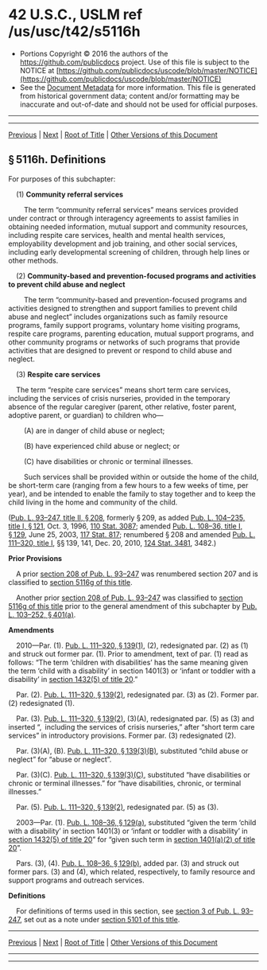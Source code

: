 ---
---

# 42 U.S.C., USLM ref /us/usc/t42/s5116h

* Portions Copyright © 2016 the authors of the https://github.com/publicdocs project.
  Use of this file is subject to the NOTICE at [https://github.com/publicdocs/uscode/blob/master/NOTICE](https://github.com/publicdocs/uscode/blob/master/NOTICE)
* See the [Document Metadata](././../../../../..//README.md) for more information.
  This file is generated from historical government data; content and/or formatting may be inaccurate and out-of-date and should not be used for official purposes.

----------
----------

[Previous](./../../../../..//us/usc/t42/ch67/schIII/m__us_usc_t42_s5116g.md) | [Next](./../../../../..//us/usc/t42/ch67/schIII/m__us_usc_t42_s5116i.md) | [Root of Title](./../../../../../) | [Other Versions of this Document](https://publicdocs.github.io/go/links?ns=uslm&ref=%2Fus%2Fusc%2Ft42%2Fs5116h)

## § 5116h. Definitions

For purposes of this subchapter:

    (1) __Community referral services__ 

        The term “community referral services” means services provided under contract or through interagency agreements to assist families in obtaining needed information, mutual support and community resources, including respite care services, health and mental health services, employability development and job training, and other social services, including early developmental screening of children, through help lines or other methods.

    (2) __Community-based and prevention-focused programs and activities to prevent child abuse and neglect__ 

        The term “community-based and prevention-focused programs and activities designed to strengthen and support families to prevent child abuse and neglect” includes organizations such as family resource programs, family support programs, voluntary home visiting programs, respite care programs, parenting education, mutual support programs, and other community programs or networks of such programs that provide activities that are designed to prevent or respond to child abuse and neglect.

    (3) __Respite care services__ 

    The term “respite care services” means short term care services, including the services of crisis nurseries, provided in the temporary absence of the regular caregiver (parent, other relative, foster parent, adoptive parent, or guardian) to children who—

        (A) are in danger of child abuse or neglect;

        (B) have experienced child abuse or neglect; or

        (C) have disabilities or chronic or terminal illnesses.

        Such services shall be provided within or outside the home of the child, be short-term care (ranging from a few hours to a few weeks of time, per year), and be intended to enable the family to stay together and to keep the child living in the home and community of the child.

([Pub. L. 93–247, title II, § 208][/us/pl/93/247/s208], formerly § 209, as added [Pub. L. 104–235, title I, § 121][/us/pl/104/235/s121], Oct. 3, 1996, [110 Stat. 3087][/us/stat/110/3087]; amended [Pub. L. 108–36, title I, § 129][/us/pl/108/36/s129], June 25, 2003, [117 Stat. 817][/us/stat/117/817]; renumbered § 208 and amended [Pub. L. 111–320, title I][/us/pl/111/320], §§ 139, 141, Dec. 20, 2010, [124 Stat. 3481][/us/stat/124/3481], 3482.)

 __Prior Provisions__ 

    A prior [section 208 of Pub. L. 93–247][/us/pl/93/247/s208] was renumbered section 207 and is classified to [section 5116g of this title][/us/usc/t42/s5116g].

    Another prior [section 208 of Pub. L. 93–247][/us/pl/93/247/s208] was classified to [section 5116g of this title][/us/usc/t42/s5116g] prior to the general amendment of this subchapter by [Pub. L. 103–252, § 401(a)][/us/pl/103/252/s401/a].

 __Amendments__ 

    2010—Par. (1). [Pub. L. 111–320, § 139(1)][/us/pl/111/320/s139/1], (2), redesignated par. (2) as (1) and struck out former par. (1). Prior to amendment, text of par. (1) read as follows: “The term ‘children with disabilities’ has the same meaning given the term ‘child with a disability’ in section 1401(3) or ‘infant or toddler with a disability’ in [section 1432(5) of title 20][/us/usc/t20/s1432/5].”

    Par. (2). [Pub. L. 111–320, § 139(2)][/us/pl/111/320/s139/2], redesignated par. (3) as (2). Former par. (2) redesignated (1).

    Par. (3). [Pub. L. 111–320, § 139(2)][/us/pl/111/320/s139/2], (3)(A), redesignated par. (5) as (3) and inserted “, including the services of crisis nurseries,” after “short term care services” in introductory provisions. Former par. (3) redesignated (2).

    Par. (3)(A), (B). [Pub. L. 111–320, § 139(3)(B)][/us/pl/111/320/s139/3/B], substituted “child abuse or neglect” for “abuse or neglect”.

    Par. (3)(C). [Pub. L. 111–320, § 139(3)(C)][/us/pl/111/320/s139/3/C], substituted “have disabilities or chronic or terminal illnesses.” for “have disabilities, chronic, or terminal illnesses.”

    Par. (5). [Pub. L. 111–320, § 139(2)][/us/pl/111/320/s139/2], redesignated par. (5) as (3).

    2003—Par. (1). [Pub. L. 108–36, § 129(a)][/us/pl/108/36/s129/a], substituted “given the term ‘child with a disability’ in section 1401(3) or ‘infant or toddler with a disability’ in [section 1432(5) of title 20][/us/usc/t20/s1432/5]” for “given such term in [section 1401(a)(2) of title 20][/us/usc/t20/s1401/a/2]”.

    Pars. (3), (4). [Pub. L. 108–36, § 129(b)][/us/pl/108/36/s129/b], added par. (3) and struck out former pars. (3) and (4), which related, respectively, to family resource and support programs and outreach services.

 __Definitions__ 

    For definitions of terms used in this section, see [section 3 of Pub. L. 93–247][/us/pl/93/247/s3], set out as a note under [section 5101 of this title][/us/usc/t42/s5101].

----------

[Previous](./../../../../..//us/usc/t42/ch67/schIII/m__us_usc_t42_s5116g.md) | [Next](./../../../../..//us/usc/t42/ch67/schIII/m__us_usc_t42_s5116i.md) | [Root of Title](./../../../../../) | [Other Versions of this Document](https://publicdocs.github.io/go/links?ns=uslm&ref=%2Fus%2Fusc%2Ft42%2Fs5116h)

----------
----------

[/us/pl/93/247/s208]: https://publicdocs.github.io/go/links?ns=uslm&ref=%2Fus%2Fpl%2F93%2F247%2Fs208
[/us/pl/104/235/s121]: https://publicdocs.github.io/go/links?ns=uslm&ref=%2Fus%2Fpl%2F104%2F235%2Fs121
[/us/stat/110/3087]: https://publicdocs.github.io/go/links?ns=uslm&ref=%2Fus%2Fstat%2F110%2F3087
[/us/pl/108/36/s129]: https://publicdocs.github.io/go/links?ns=uslm&ref=%2Fus%2Fpl%2F108%2F36%2Fs129
[/us/stat/117/817]: https://publicdocs.github.io/go/links?ns=uslm&ref=%2Fus%2Fstat%2F117%2F817
[/us/pl/111/320]: https://publicdocs.github.io/go/links?ns=uslm&ref=%2Fus%2Fpl%2F111%2F320
[/us/stat/124/3481]: https://publicdocs.github.io/go/links?ns=uslm&ref=%2Fus%2Fstat%2F124%2F3481
[/us/pl/93/247/s208]: https://publicdocs.github.io/go/links?ns=uslm&ref=%2Fus%2Fpl%2F93%2F247%2Fs208
[/us/usc/t42/s5116g]: https://publicdocs.github.io/go/links?ns=uslm&ref=%2Fus%2Fusc%2Ft42%2Fs5116g
[/us/pl/93/247/s208]: https://publicdocs.github.io/go/links?ns=uslm&ref=%2Fus%2Fpl%2F93%2F247%2Fs208
[/us/usc/t42/s5116g]: https://publicdocs.github.io/go/links?ns=uslm&ref=%2Fus%2Fusc%2Ft42%2Fs5116g
[/us/pl/103/252/s401/a]: https://publicdocs.github.io/go/links?ns=uslm&ref=%2Fus%2Fpl%2F103%2F252%2Fs401%2Fa
[/us/pl/111/320/s139/1]: https://publicdocs.github.io/go/links?ns=uslm&ref=%2Fus%2Fpl%2F111%2F320%2Fs139%2F1
[/us/usc/t20/s1432/5]: https://publicdocs.github.io/go/links?ns=uslm&ref=%2Fus%2Fusc%2Ft20%2Fs1432%2F5
[/us/pl/111/320/s139/2]: https://publicdocs.github.io/go/links?ns=uslm&ref=%2Fus%2Fpl%2F111%2F320%2Fs139%2F2
[/us/pl/111/320/s139/2]: https://publicdocs.github.io/go/links?ns=uslm&ref=%2Fus%2Fpl%2F111%2F320%2Fs139%2F2
[/us/pl/111/320/s139/3/B]: https://publicdocs.github.io/go/links?ns=uslm&ref=%2Fus%2Fpl%2F111%2F320%2Fs139%2F3%2FB
[/us/pl/111/320/s139/3/C]: https://publicdocs.github.io/go/links?ns=uslm&ref=%2Fus%2Fpl%2F111%2F320%2Fs139%2F3%2FC
[/us/pl/111/320/s139/2]: https://publicdocs.github.io/go/links?ns=uslm&ref=%2Fus%2Fpl%2F111%2F320%2Fs139%2F2
[/us/pl/108/36/s129/a]: https://publicdocs.github.io/go/links?ns=uslm&ref=%2Fus%2Fpl%2F108%2F36%2Fs129%2Fa
[/us/usc/t20/s1432/5]: https://publicdocs.github.io/go/links?ns=uslm&ref=%2Fus%2Fusc%2Ft20%2Fs1432%2F5
[/us/usc/t20/s1401/a/2]: https://publicdocs.github.io/go/links?ns=uslm&ref=%2Fus%2Fusc%2Ft20%2Fs1401%2Fa%2F2
[/us/pl/108/36/s129/b]: https://publicdocs.github.io/go/links?ns=uslm&ref=%2Fus%2Fpl%2F108%2F36%2Fs129%2Fb
[/us/pl/93/247/s3]: https://publicdocs.github.io/go/links?ns=uslm&ref=%2Fus%2Fpl%2F93%2F247%2Fs3
[/us/usc/t42/s5101]: https://publicdocs.github.io/go/links?ns=uslm&ref=%2Fus%2Fusc%2Ft42%2Fs5101


